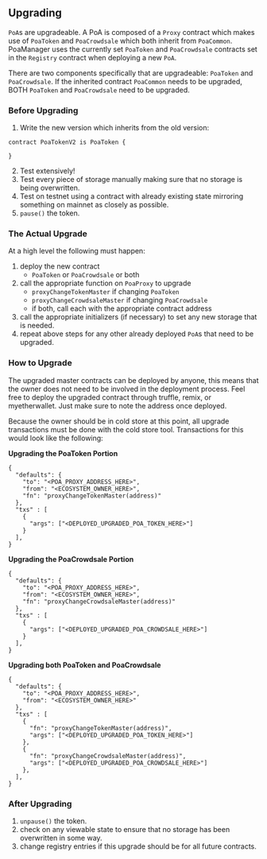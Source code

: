 ## Upgrading
`PoA`s are upgradeable. A PoA is composed of a `Proxy` contract which makes use of `PoaToken` and `PoaCrowdsale` which both inherit from `PoaCommon`. PoaManager uses the currently set `PoaToken` and `PoaCrowdsale` contracts set in the `Registry` contract when deploying a new `PoA`.

There are two components specifically that are upgradeable: `PoaToken` and `PoaCrowdsale`. If the inherited contract `PoaCommon` needs to be upgraded, BOTH `PoaToken` and `PoaCrowdsale` need to be upgraded.

### Before Upgrading
1. Write the new version which inherits from the old version:
```
contract PoaTokenV2 is PoaToken {

}
```
2. Test extensively!
1. Test every piece of storage manually making sure that no storage is being overwritten.
1. Test on testnet using a contract with already existing state mirroring something on mainnet as closely as possible.
1. `pause()` the token.

### The Actual Upgrade
At a high level the following must happen:
1. deploy the new contract
    * `PoaToken` or `PoaCrowdsale` or both
1. call the appropriate function on `PoaProxy` to upgrade
    * `proxyChangeTokenMaster` if changing `PoaToken`
    * `proxyChangeCrowdsaleMaster` if changing `PoaCrowdsale`
    * if both, call each with the appropriate contract address
1. call the appropriate initializers (if necessary) to set any new storage that is needed.
1. repeat above steps for any other already deployed `PoA`s that need to be upgraded.

### How to Upgrade
The upgraded master contracts can be deployed by anyone, this means that the owner does not need to be involved in the deployment process. Feel free to deploy the upgraded contract through truffle, remix, or myetherwallet. Just make sure to note the address once deployed.

Because the owner should be in cold store at this point, all upgrade transactions must be done with the cold store tool. Transactions for this would look like the following:

**Upgrading the PoaToken Portion**
```
{
  "defaults": {
    "to": "<POA_PROXY_ADDRESS_HERE>",
    "from": "<ECOSYSTEM_OWNER_HERE>",
    "fn": "proxyChangeTokenMaster(address)"
  },
  "txs" : [
    {
      "args": ["<DEPLOYED_UPGRADED_POA_TOKEN_HERE>"]
    }
  ],
}
```

**Upgrading the PoaCrowdsale Portion**
```
{
  "defaults": {
    "to": "<POA_PROXY_ADDRESS_HERE>",
    "from": "<ECOSYSTEM_OWNER_HERE>",
    "fn": "proxyChangeCrowdsaleMaster(address)"
  },
  "txs" : [
    {
      "args": ["<DEPLOYED_UPGRADED_POA_CROWDSALE_HERE>"]
    }
  ],
}
```

**Upgrading both PoaToken and PoaCrowdsale**
```
{
  "defaults": {
    "to": "<POA_PROXY_ADDRESS_HERE>",
    "from": "<ECOSYSTEM_OWNER_HERE>"
  },
  "txs" : [
    {
      "fn": "proxyChangeTokenMaster(address)",
      "args": ["<DEPLOYED_UPGRADED_POA_TOKEN_HERE>"]
    },
    {
      "fn": "proxyChangeCrowdsaleMaster(address)",
      "args": ["<DEPLOYED_UPGRADED_POA_CROWDSALE_HERE>"]
    },
  ],
}
```

### After Upgrading
1. `unpause()` the token.
1. check on any viewable state to ensure that no storage has been overwritten in some way.
1. change registry entries if this upgrade should be for all future contracts.